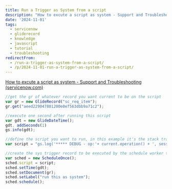 ```yaml
---
title: Run a Trigger as System from a script
description: "How to excute a script as system - Support and Troubleshooting (servicenow.com)\r\n\r\njs\r\n//get the gr of whatever record you want current to be on the script \r..."
date: '2024-11-01'
tags:
  - servicenow
  - gliderecord
  - knowledge
  - javascript
  - tutorial
  - troubleshooting
redirectFrom:
  - /run-a-trigger-as-system-from-a-script/
  - /p/2024-11-01-run-a-trigger-as-system-from-a-script/
---
```


[How to excute a script as system - Support and Troubleshooting (servicenow.com)](https://support.servicenow.com/kb?id=kb_article_view&sysparm_article=KB0820233)

```js
//get the gr of whatever record you want current to be on the script 
var gr = new GlideRecord("sc_req_item");
gr.get("aeed229047801200e0ef563dbb9a71c2");     

//execute one second after running this script
var gdt = new GlideDateTime();
gdt. addSeconds(1)
gs.info(gdt);

//define the script you want to run, in this example it's the stack trace, and don't forget to escape special charectors
var script = "gs.log('***** DEBUG - op:'+ current.operation() + ', sess:' + gs.getSessionID() + ', time:' + new Date().getTime() + ', sys_id:' + current.sys_id + ' - \\n' + GlideLog.getStackTrace(new Packages.java.lang.Throwable()), 'Stacktrace Debug');";

//create the sys_trigger record to be executed by the schedule worker thread
var sched = new ScheduleOnce();
sched.script = script;
sched.setTime(gdt);
sched.setDocument(gr);
sched.setLabel("run this as system");
sched.schedule();
```